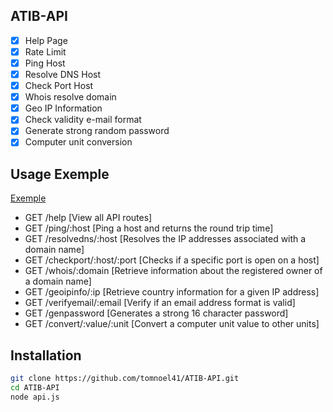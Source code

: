 ## ATIB-API

- [x] Help Page
- [x] Rate Limit
- [x] Ping Host
- [x] Resolve DNS Host
- [x] Check Port Host
- [x] Whois resolve domain
- [x] Geo IP Information
- [x] Check validity e-mail format
- [x] Generate strong random password
- [x] Computer unit conversion

## Usage Exemple

<a href="https://api.atib.network/help" target="_blank">Exemple</a>
- GET /help [View all API routes]
- GET /ping/:host [Ping a host and returns the round trip time]
- GET /resolvedns/:host [Resolves the IP addresses associated with a domain name]
- GET /checkport/:host/:port [Checks if a specific port is open on a host]
- GET /whois/:domain [Retrieve information about the registered owner of a domain name]
- GET /geoipinfo/:ip [Retrieve country information for a given IP address]
- GET /verifyemail/:email [Verify if an email address format is valid]
- GET /genpassword [Generates a strong 16 character password]
- GET /convert/:value/:unit [Convert a computer unit value to other units]


## Installation

```bash
git clone https://github.com/tomnoel41/ATIB-API.git
cd ATIB-API
node api.js
```

